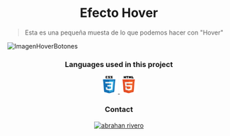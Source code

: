 
<h1 align="center">Efecto Hover </h1>

> Esta es una pequeña muesta de lo que podemos hacer con "Hover"

![ImagenHoverBotones](https://user-images.githubusercontent.com/78152546/133913634-d279c328-2e1c-44e7-869d-acecad491a5a.png)

<h3 align="center">Languages used in this project</h3>
<p align="center"> <a href="https://www.w3schools.com/css/" target="_blank"> <img src="https://raw.githubusercontent.com/devicons/devicon/master/icons/css3/css3-original-wordmark.svg" alt="css3" width="40" height="40"/> </a> <a href="https://www.w3.org/html/" target="_blank"> <img src="https://raw.githubusercontent.com/devicons/devicon/master/icons/html5/html5-original-wordmark.svg" alt="html5" width="40" height="40"/> </a> </p>

<h3 align="center">Contact</h3>
<p align="center">
<a href="https://linkedin.com/in/abrahan-rivero-b2a1191ba" target="blank"><img align="center" src="https://raw.githubusercontent.com/rahuldkjain/github-profile-readme-generator/master/src/images/icons/Social/linked-in-alt.svg" alt="abrahan rivero" height="30" width="40" /></a>
</p>


